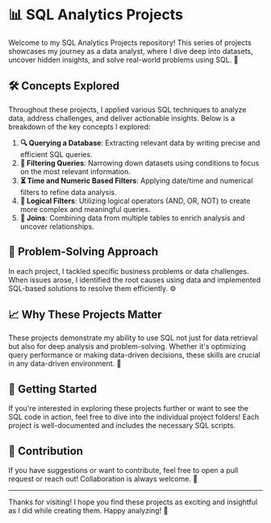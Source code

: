 # 📊 SQL Analytics Projects

Welcome to my SQL Analytics Projects repository! This series of projects showcases my journey as a data analyst, where I dive deep into datasets, uncover hidden insights, and solve real-world problems using SQL. 🚀

## 🛠️ Concepts Explored

Throughout these projects, I applied various SQL techniques to analyze data, address challenges, and deliver actionable insights. Below is a breakdown of the key concepts I explored:

1. **🔍 Querying a Database**: Extracting relevant data by writing precise and efficient SQL queries.
2. **🔎 Filtering Queries**: Narrowing down datasets using conditions to focus on the most relevant information.
3. **⏳ Time and Numeric Based Filters**: Applying date/time and numerical filters to refine data analysis.
4. **🤔 Logical Filters**: Utilizing logical operators (AND, OR, NOT) to create more complex and meaningful queries.
5. **🔗 Joins**: Combining data from multiple tables to enrich analysis and uncover relationships.

## 🧠 Problem-Solving Approach

In each project, I tackled specific business problems or data challenges. When issues arose, I identified the root causes using data and implemented SQL-based solutions to resolve them efficiently. ⚙️

## 📈 Why These Projects Matter

These projects demonstrate my ability to use SQL not just for data retrieval but also for deep analysis and problem-solving. Whether it's optimizing query performance or making data-driven decisions, these skills are crucial in any data-driven environment. 🌟

## 🚀 Getting Started

If you're interested in exploring these projects further or want to see the SQL code in action, feel free to dive into the individual project folders! Each project is well-documented and includes the necessary SQL scripts. 

## 📝 Contribution

If you have suggestions or want to contribute, feel free to open a pull request or reach out! Collaboration is always welcome. 🤝

---

Thanks for visiting! I hope you find these projects as exciting and insightful as I did while creating them. Happy analyzing! 🎉
